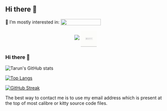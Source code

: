 ## Hi there 👋

 🌱 I’m mostly interested in:
      <a href="https://github.com/Sabyasachi-Seal">
      <img align="center" width=50% height=50% src="https://readme-typing-svg.herokuapp.com?font=Manrope&color=%23F78240&center=true&vCenter=true&width=150%&height=23%&lines=React;Javascript;CSS+3;J+W+T" /></a>
      <br>

<p align="center">
<img align="" target="_blank" height='120px' src="https://raw.githubusercontent.com/rodrigograca31/rodrigograca31/master/matrix.svg" />

  <a href="https://mail.google.com/mail/?view=cm&fs=1&to=mandhantarun55@gmail.com" target="_blank">
    <img align="center" src="https://github.com/PiyushKumarSingh-90/gif/blob/main/372102050_LINKEDIN_ICON_TRANSPARENT_1080%20(2).gif" alt="gmail logo" height="50" width="50">
  </a>
</p>



### Hi there 👋
![Tarun's GitHub stats](https://github-readme-stats.vercel.app/api?username=tarunmandhan2&theme=dracula&show_icons=true&include_all_commits=true)



[![Top Langs](https://github-readme-stats.vercel.app/api/top-langs/?username=tarunmandhan2&layout=compact&theme=dracula)](https://github.com/anuraghazra/github-readme-stats)

[![GitHub Streak](https://streak-stats.demolab.com/?user=tarunmandhan2&theme=dracula)](https://git.io/streak-stats)

The best way to contact me is to use my email address which is present at the top of most calibre or kitty source code files.
<!--
**tarunmandhan2/tarunmandhan2** is a ✨ _special_ ✨ repository because its `README.md` (this file) appears on your GitHub profile.

Here are some ideas to get you started:

- 🔭 I’m currently working on ...
- 🌱 I’m currently learning ...
- 👯 I’m looking to collaborate on ...
- 🤔 I’m looking for help with ...
- 💬 Ask me about ...
- 📫 How to reach me: ...
- 😄 Pronouns: ...
- ⚡ Fun fact: ...
-->
